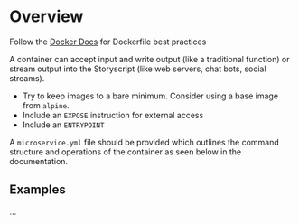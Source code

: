 # Overview

Follow the [Docker Docs](https://docs.docker.com/develop/develop-images/dockerfile_best-practices/) for Dockerfile best practices

A container can accept input and write output (like a traditional function) or stream output into the Storyscript  (like web servers, chat bots, social streams).

* Try to keep images to a bare minimum. Consider using a base image from `alpine`.
* Include an `EXPOSE` instruction for external access
* Include an `ENTRYPOINT`

A `microservice.yml` file should be provided which outlines the command structure and operations of the container as seen below in the documentation.


## Examples

...
